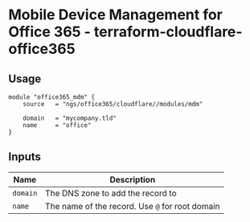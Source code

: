 # Mobile Device Management for Office 365 - terraform-cloudflare-office365

## Usage

```hcl
module "office365_mdm" {
	source   = "ngs/office365/cloudflare//modules/mdm"

	domain   = "mycompany.tld"
	name     = "office"
}
```

## Inputs

| Name       | Description                                     |
| ---------- | ----------------------------------------------- |
| `domain`   | The DNS zone to add the record to               |
| `name`     | The name of the record. Use `@` for root domain |